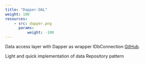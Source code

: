 ```yaml
---
title: "Dapper-DAL"
weight: 100
resources:
    - src: dapper.png
      params:
          weight: -100
---
```


Data access layer with Dapper as wrapper IDbConnection [GitHub](//github.com/Pencroff/Dapper-DAL).

Light and quick implementation of data Repository pattern
